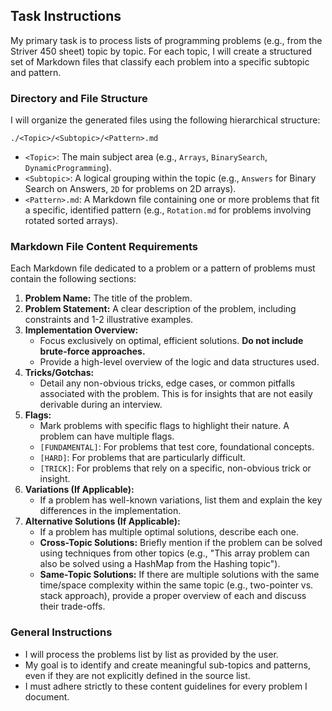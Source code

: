 ## Task Instructions

My primary task is to process lists of programming problems (e.g., from the Striver 450 sheet) topic by topic. For each topic, I will create a structured set of Markdown files that classify each problem into a specific subtopic and pattern.

### Directory and File Structure

I will organize the generated files using the following hierarchical structure:

`./<Topic>/<Subtopic>/<Pattern>.md`

-   `<Topic>`: The main subject area (e.g., `Arrays`, `BinarySearch`, `DynamicProgramming`).
-   `<Subtopic>`: A logical grouping within the topic (e.g., `Answers` for Binary Search on Answers, `2D` for problems on 2D arrays).
-   `<Pattern>.md`: A Markdown file containing one or more problems that fit a specific, identified pattern (e.g., `Rotation.md` for problems involving rotated sorted arrays).

### Markdown File Content Requirements

Each Markdown file dedicated to a problem or a pattern of problems must contain the following sections:

1.  **Problem Name:** The title of the problem.
2.  **Problem Statement:** A clear description of the problem, including constraints and 1-2 illustrative examples.
3.  **Implementation Overview:**
    -   Focus exclusively on optimal, efficient solutions. **Do not include brute-force approaches.**
    -   Provide a high-level overview of the logic and data structures used.
4.  **Tricks/Gotchas:**
    -   Detail any non-obvious tricks, edge cases, or common pitfalls associated with the problem. This is for insights that are not easily derivable during an interview.
5.  **Flags:**
    -   Mark problems with specific flags to highlight their nature. A problem can have multiple flags.
    -   `[FUNDAMENTAL]`: For problems that test core, foundational concepts.
    -   `[HARD]`: For problems that are particularly difficult.
    -   `[TRICK]`: For problems that rely on a specific, non-obvious trick or insight.
6.  **Variations (If Applicable):**
    -   If a problem has well-known variations, list them and explain the key differences in the implementation.
7.  **Alternative Solutions (If Applicable):**
    -   If a problem has multiple optimal solutions, describe each one.
    -   **Cross-Topic Solutions:** Briefly mention if the problem can be solved using techniques from other topics (e.g., "This array problem can also be solved using a HashMap from the Hashing topic").
    -   **Same-Topic Solutions:** If there are multiple solutions with the same time/space complexity within the same topic (e.g., two-pointer vs. stack approach), provide a proper overview of each and discuss their trade-offs.

### General Instructions

-   I will process the problems list by list as provided by the user.
-   My goal is to identify and create meaningful sub-topics and patterns, even if they are not explicitly defined in the source list.
-   I must adhere strictly to these content guidelines for every problem I document.
